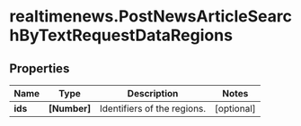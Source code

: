 # realtimenews.PostNewsArticleSearchByTextRequestDataRegions

## Properties

Name | Type | Description | Notes
------------ | ------------- | ------------- | -------------
**ids** | **[Number]** | Identifiers of the regions. | [optional] 


